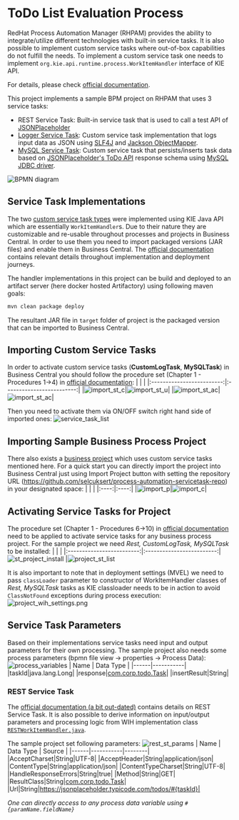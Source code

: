 # ToDo List Evaluation Process
RedHat Process Automation Manager (RHPAM) provides the ability to integrate/utilize different technologies with built-in service tasks. It is also possible to implement custom service tasks where out-of-box capabilities do not fulfill the needs. To implement a custom service task one needs to implement `org.kie.api.runtime.process.WorkItemHandler` interface of KIE API. 

For details, please check [official documentation](https://access.redhat.com/documentation/en-us/red_hat_process_automation_manager/7.8/html-single/custom_tasks_and_work_item_handlers_in_business_central/index).

This project implements a sample BPM project on RHPAM that uses 3 service tasks:
* REST Service Task: Built-in service task that is used to call a test API of [JSONPlaceholder](http://jsonplaceholder.typicode.com/)
* [Logger Service Task](/handlers/log): Custom service task implementation that logs input data as JSON using [SLF4J](http://www.slf4j.org/) and [Jackson ObjectMapper](https://github.com/FasterXML/jackson-databind/blob/master/src/main/java/com/fasterxml/jackson/databind/ObjectMapper.java).
* [MySQL Service Task](/handlers/mysql): Custom service task that persists/inserts task data based on [JSONPlaceholder's ToDo API](http://jsonplaceholder.typicode.com/todos) response schema using [MySQL JDBC driver](https://dev.mysql.com/downloads/connector/j/).

![BPMN diagram](/doc/images/evaluation.bpmn.png)

## Service Task Implementations
The two [custom service task types](/handlers) were implemented using KIE Java API which are essentially `WorkItemHandler`s. Due to their nature they are customizable and re-usable throughout processes and projects in Business Central. In order to use them you need to import packaged versions (JAR files) and enable them in Business Central. The [official documentation](https://access.redhat.com/documentation/en-us/red_hat_process_automation_manager/7.8/html-single/custom_tasks_and_work_item_handlers_in_business_central/index) contains relevant details throughout implementation and deployment journeys.

The handler implementations in this project can be build and deployed to an artifact server (here docker hosted Artifactory) using following maven goals:
```bash
mvn clean package deploy
```
The resultant JAR file in `target` folder of project is the packaged version that can be imported to Business Central. 

## Importing Custom Service Tasks
In order to activate custom service tasks (**CustomLogTask**, **MySQLTask**) in Business Central you should follow the procedure set (Chapter 1 - Procedures 1->4) in [official documentation](https://access.redhat.com/documentation/en-us/red_hat_process_automation_manager/7.8/html-single/custom_tasks_and_work_item_handlers_in_business_central/index#manage-service-tasks-proc_custom-tasks):
| | |
|:-------------------------:|:-------------------------:|
|![import_st_c](/doc/images/service_task_c_file.png)|![import_st_u](/doc/images/service_task_u_file.png)|
|![import_st_ac](/doc/images/service_task_a_file.png)|![import_st_ac](/doc/images/service_task_ac_file.png)|

Then you need to activate them via ON/OFF switch right hand side of imported ones:
![service_task_list](/doc/images/service_task_list.png)

## Importing Sample Business Process Project
There also exists a [business project](https://github.com/selcuksert/process-automation-servicetask-repo) which uses custom service tasks mentioned here. For a quick start you can directly import the project into Business Central just using Import Project button with setting the repository URL (https://github.com/selcuksert/process-automation-servicetask-repo) in your designated space:
| | |
|:----:|:----:|
|![import_p](/doc/images/import_project.png)|![import_c](/doc/images/import_project_c.png)|

## Activating Service Tasks for Project
The procedure set (Chapter 1 - Procedures 6->10) in [official documentation](https://access.redhat.com/documentation/en-us/red_hat_process_automation_manager/7.8/html-single/custom_tasks_and_work_item_handlers_in_business_central/index#manage-service-tasks-proc_custom-tasks) need to be applied to activate service tasks for any business process project. For the sample project we need *Rest, CustomLogTask, MySQLTask* to be installed:
| | |
|:-------------------------:|:-------------------------:|
![st_project_install](/doc/images/st_project_inst.png) |![project_st_list](/doc/images/project_st_list.png)

It is also important to note that in deployment settings (MVEL) we need to pass `classLoader` parameter to constructor of WorkItemHandler classes of *Rest, MySQLTask* tasks as KIE classloader needs to be in action to avoid `ClassNotFound` exceptions during process execution:
![project_wih_settings.png](/doc/images/project_wih_settings.png)

## Service Task Parameters
Based on their implementations service tasks need input and output parameters for their own processing. The sample project also needs some process parameters (bpmn file view -> properties -> Process Data):
![process_variables](/doc/images/process_variables.png)
| Name | Data Type |
|------|-----------|
|taskId|java.lang.Long|
|response|[com.corp.todo.Task](/handlers/mysql/src/main/java/com/corp/concepts/process/automation/handler/mysql/model/Task.java)|
|insertResult|String|


### REST Service Task
The [official documentation (a bit out-dated)](https://access.redhat.com/documentation/en-us/red_hat_jboss_bpm_suite/6.4/html/user_guide/rest_task) contains details on REST Service Task. It is also possible to derive information on input/output parameters and processing logic from WIH implementation class [`RESTWorkItemHandler.java`](https://github.com/kiegroup/jbpm/blob/master/jbpm-workitems/jbpm-workitems-rest/src/main/java/org/jbpm/process/workitem/rest/RESTWorkItemHandler.java).

The sample project set following parameters:
![rest_st_params](/doc/images/rest_st_params.png)
| Name | Data Type | Source |
|------|-----------|--------|
|AcceptCharset|String|UTF-8|
|AcceptHeader|String|application/json|
|ContentType|String|application/json|
|ContentTypeCharset|String|UTF-8|
|HandleResponseErrors|String|true|
|Method|String|GET|
|ResultClass|String|[com.corp.todo.Task](/handlers/mysql/src/main/java/com/corp/concepts/process/automation/handler/mysql/model/Task.java)|
|Url|String|https://jsonplaceholder.typicode.com/todos/#{taskId}|

*One can directly access to any process data variable using `#{paramName.fieldName}`*
